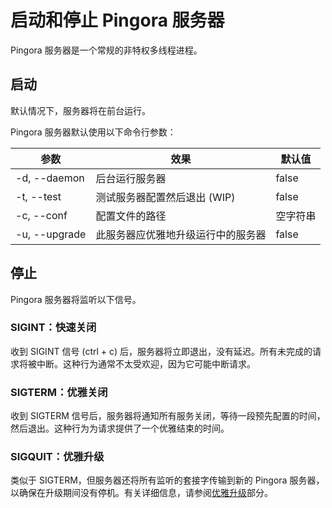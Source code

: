# 启动和停止 Pingora 服务器

Pingora 服务器是一个常规的非特权多线程进程。

## 启动
默认情况下，服务器将在前台运行。

Pingora 服务器默认使用以下命令行参数：

| 参数      | 效果        | 默认值|
| ------------- |-------------| ----|
| -d, --daemon | 后台运行服务器 | false |
| -t, --test | 测试服务器配置然后退出 (WIP) | false |
| -c, --conf | 配置文件的路径 | 空字符串 |
| -u, --upgrade | 此服务器应优雅地升级运行中的服务器 | false |

## 停止
Pingora 服务器将监听以下信号。

### SIGINT：快速关闭
收到 SIGINT 信号 (ctrl + c) 后，服务器将立即退出，没有延迟。所有未完成的请求将被中断。这种行为通常不太受欢迎，因为它可能中断请求。

### SIGTERM：优雅关闭
收到 SIGTERM 信号后，服务器将通知所有服务关闭，等待一段预先配置的时间，然后退出。这种行为为请求提供了一个优雅结束的时间。

### SIGQUIT：优雅升级
类似于 SIGTERM，但服务器还将所有监听的套接字传输到新的 Pingora 服务器，以确保在升级期间没有停机。有关详细信息，请参阅[优雅升级](graceful.md)部分。
